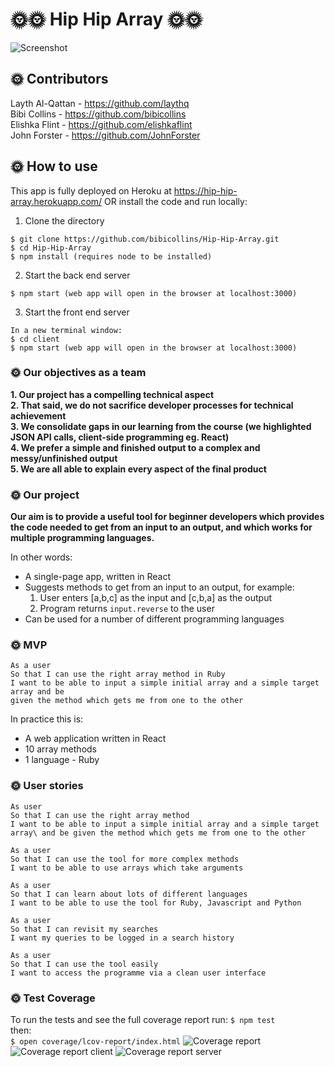 # 🌞🌞 Hip Hip Array 🌞🌞
![Screenshot](https://imgur.com/VyqDPoE.png)
## :sun_with_face: Contributors 
Layth Al-Qattan - https://github.com/laythq \
Bibi Collins - https://github.com/bibicollins \
Elishka Flint - https://github.com/elishkaflint \
John Forster - https://github.com/JohnForster
## 🌞 How to use
This app is fully deployed on Heroku at https://hip-hip-array.herokuapp.com/
OR install the code and run locally:
1. Clone the directory

```
$ git clone https://github.com/bibicollins/Hip-Hip-Array.git
$ cd Hip-Hip-Array
$ npm install (requires node to be installed)
```
2. Start the back end server 
```
$ npm start (web app will open in the browser at localhost:3000)
```
3. Start the front end server 
```
In a new terminal window: 
$ cd client
$ npm start (web app will open in the browser at localhost:3000)
``` 

### 🌞 Our objectives as a team

**1. Our project has a compelling technical aspect\
2. That said, we do not sacrifice developer processes for technical achievement\
3. We consolidate gaps in our learning from the course (we highlighted JSON API calls, client-side programming eg. React)\
4. We prefer a simple and finished output to a complex and messy/unfinished output\
5. We are all able to explain every aspect of the final product**

### 🌞 Our project

**Our aim is to provide a useful tool for beginner developers which provides the code needed to get from an input to an output, and which works for multiple programming languages.**

In other words:
- A single-page app, written in React
- Suggests methods to get from an input to an output, for example:
    1. User enters [a,b,c] as the input and [c,b,a] as the output
    2. Program returns `input.reverse` to the user
- Can  be used for a number of different programming languages

### 🌞 MVP
```
As a user
So that I can use the right array method in Ruby
I want to be able to input a simple initial array and a simple target array and be
given the method which gets me from one to the other
```
In practice this is:
- A web application written in React
- 10 array methods
- 1 language - Ruby

### 🌞 User stories

```
As user
So that I can use the right array method
I want to be able to input a simple initial array and a simple target array\ and be given the method which gets me from one to the other

As a user
So that I can use the tool for more complex methods
I want to be able to use arrays which take arguments

As a user
So that I can learn about lots of different languages
I want to be able to use the tool for Ruby, Javascript and Python

As a user
So that I can revisit my searches 
I want my queries to be logged in a search history 

As a user
So that I can use the tool easily 
I want to access the programme via a clean user interface
```
### :sun_with_face: Test Coverage 
To run the tests and see the full coverage report run:
`$ npm test`\
then: \
`$ open coverage/lcov-report/index.html`
![Coverage report](https://imgur.com/zjWEMoc.png)
![Coverage report client](https://imgur.com/jkZkOL9.png)
![Coverage report server](https://imgur.com/kWLpSZq.png)
